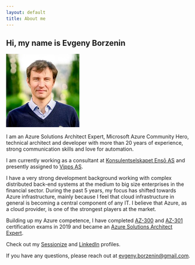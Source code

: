 ```yaml
---
layout: default
title: About me
---
```

## Hi, my name is Evgeny Borzenin

![me](images/me-round.jpg)

I am an Azure Solutions Architect Expert, Microsoft Azure Community Hero, technical architect and developer with more than 20 years of experience, strong communication skills and love for automation.

I am currently working as a consultant at [Konsulentselskapet Ensō AS](https://enso.no/) and presently assigned to [Vipps AS](https://vipps.no/).

I have a very strong development background working with complex distributed back-end systems at the medium to big size enterprises in the financial sector. During the past 5 years, my focus has shifted towards Azure infrastructure, mainly because I feel that cloud infrastructure in general is becoming a central component of any IT. I believe that Azure, as a cloud provider, is one of the strongest players at the market.

Building up my Azure competence, I have completed [AZ-300](https://docs.microsoft.com/en-us/learn/certifications/exams/az-300) and [AZ-301](https://docs.microsoft.com/en-us/learn/certifications/exams/az-301) certification exams in 2019 and became an [Azure Solutions Architect Expert](https://docs.microsoft.com/en-us/learn/certifications/azure-solutions-architect).

Check out my [Sessionize](https://sessionize.com/evgeny-borzenin) and [LinkedIn](https://www.linkedin.com/feed/?trk=nav_back_to_linkedin) profiles.

If you have any questions, please reach out at evgeny.borzenin@gmail.com.

